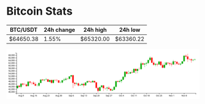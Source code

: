 # Bitcoin Stats

BTC/USDT|24h change|24h high|24h low|
|---|---|---|---|
|$64650.38|1.55%|$65320.00|$63360.22|

<img src="./chart.svg">
